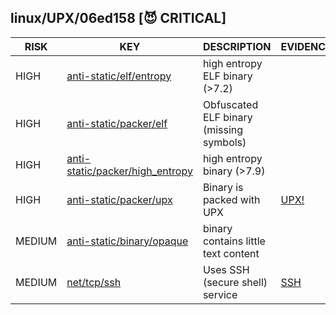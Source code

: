 ## linux/UPX/06ed158 [😈 CRITICAL]

|  RISK  |                                                                          KEY                                                                          |               DESCRIPTION               |                       EVIDENCE                       |
|--------|-------------------------------------------------------------------------------------------------------------------------------------------------------|-----------------------------------------|------------------------------------------------------|
| HIGH   | [anti-static/elf/entropy](https://github.com/chainguard-dev/malcontent/blob/main/rules/anti-static/elf/entropy.yara#normal_elf_high_entropy_7_2)      | high entropy ELF binary (>7.2)          |                                                      |
| HIGH   | [anti-static/packer/elf](https://github.com/chainguard-dev/malcontent/blob/main/rules/anti-static/packer/elf.yara#obfuscated_elf)                     | Obfuscated ELF binary (missing symbols) |                                                      |
| HIGH   | [anti-static/packer/high_entropy](https://github.com/chainguard-dev/malcontent/blob/main/rules/anti-static/packer/high_entropy.yara#high_entropy_7_9) | high entropy binary (>7.9)              |                                                      |
| HIGH   | [anti-static/packer/upx](https://github.com/chainguard-dev/malcontent/blob/main/rules/anti-static/packer/upx.yara#upx)                                | Binary is packed with UPX               | [UPX!](https://github.com/search?q=UPX%21&type=code) |
| MEDIUM | [anti-static/binary/opaque](https://github.com/chainguard-dev/malcontent/blob/main/rules/anti-static/binary/opaque.yara#opaque_binary)                | binary contains little text content     |                                                      |
| MEDIUM | [net/tcp/ssh](https://github.com/chainguard-dev/malcontent/blob/main/rules/net/tcp/ssh.yara#ssh)                                                      | Uses SSH (secure shell) service         | [SSH](https://github.com/search?q=SSH&type=code)     |

